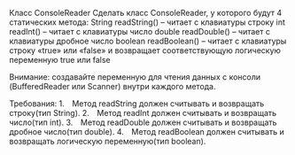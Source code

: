 Класс ConsoleReader
Сделать класс ConsoleReader, у которого будут 4 статических метода:
String readString() – читает с клавиатуры строку
int readInt() – читает с клавиатуры число
double readDouble() – читает с клавиатуры дробное число
boolean readBoolean() – читает с клавиатуры строку «true» или «false» и возвращает соответствующую логическую переменную true или false

Внимание: создавайте переменную для чтения данных с консоли (BufferedReader или Scanner) внутри каждого метода.


Требования:
1. Метод readString должен считывать и возвращать строку(тип String).
2. Метод readInt должен считывать и возвращать число(тип int).
3. Метод readDouble должен считывать и возвращать дробное число(тип double).
4. Метод readBoolean должен считывать и возвращать логическую переменную(тип boolean).